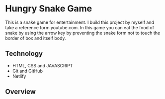 # Hungry Snake Game
This is a snake game for entertainment. I build this project by myself and take a reference form youtube.com. In this game you can eat the food of snake by using the arrow key by preventing the snake form not to touch the border of box and itself body.

## Technology
- HTML, CSS and JAVASCRIPT
- Git and GitHub
- Netlify

## Overview


